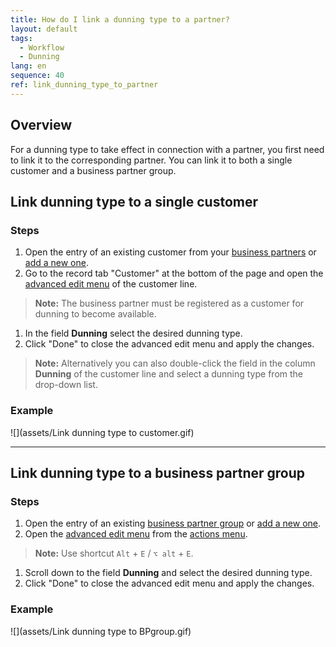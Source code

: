 ```yaml
---
title: How do I link a dunning type to a partner?
layout: default
tags:
  - Workflow
  - Dunning
lang: en
sequence: 40
ref: link_dunning_type_to_partner
---
```


## Overview
For a dunning type to take effect in connection with a partner, you first need to link it to the corresponding partner. You can link it to both a single customer and a business partner group.

## Link dunning type to a single customer

### Steps
1. Open the entry of an existing customer from your [business partners](Menu) or [add a new one](New_business_partner_customer).
1. Go to the record tab "Customer" at the bottom of the page and open the [advanced edit menu](Open_AdvancedEditTab) of the customer line.
 >**Note:** The business partner must be registered as a customer for dunning to become available.

1. In the field **Dunning** select the desired dunning type.
1. Click "Done" to close the advanced edit menu and apply the changes.
 >**Note:** Alternatively you can also double-click the field in the column **Dunning** of the customer line and select a dunning type from the drop-down list.

### Example
![](assets/Link dunning type to customer.gif)

---

## Link dunning type to a business partner group

### Steps
1. Open the entry of an existing [business partner group](Menu) or [add a new one](New_Business_Partner_Group).
1. Open the [advanced edit menu](ViewModes) from the [actions menu](StartAction).
 >**Note:** Use shortcut `Alt` + `E` / `⌥ alt` + `E`.

1. Scroll down to the field **Dunning** and select the desired dunning type.
1. Click "Done" to close the advanced edit menu and apply the changes.

### Example
![](assets/Link dunning type to BPgroup.gif)
